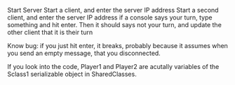 Start Server
Start a client, and enter the server IP address
Start a second client, and enter the server IP address
if a console says your turn, type something and hit enter.
Then it should says not your turn, and update the other client that it is their turn

Know bug: if you just hit enter, it breaks, probably because it assumes when you send an empty message, that you disconnected.

If you look into the code, Player1 and Player2 are acutally variables of the Sclass1 serializable object in SharedClasses.
